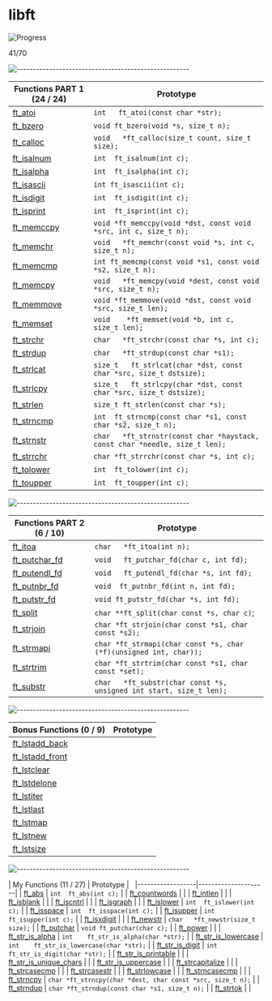 # libft

![Progress](https://progress-bar.dev/54/?scale=100&width=800&color=babaca&suffix=%)

41/70


![-----------------------------------------------------](https://raw.githubusercontent.com/andreasbm/readme/master/assets/lines/rainbow.png)


| Functions PART 1 (24 / 24)   | Prototype        |
|------------------|---------------------|
| [ft_atoi](src/ft_atoi.c) | `int	ft_atoi(const char *str);` |
|  [ft_bzero](src/ft_bzero.c)   | `void	ft_bzero(void *s, size_t n);` |
|   [ft_calloc](src/ft_calloc.c)  | `void	*ft_calloc(size_t count, size_t size);` |
|   [ft_isalnum](src/ft_isalnum.c)  | `int	ft_isalnum(int c);` |
|   [ft_isalpha](src/ft_isalpha.c)  | `int	ft_isalpha(int c);` |
|  [ft_isascii](src/ft_isascii.c)    | `int	ft_isascii(int c);` |
|    [ft_isdigit](src/ft_isdigit.c) | `int	ft_isdigit(int c);` |
|  [ft_isprint](src/ft_isprint.c)   | `int	ft_isprint(int c);` |
|   [ft_memccpy](src/ft_memccpy.c)  | `void	*ft_memccpy(void *dst, const void *src, int c, size_t n);` |
|  [ft_memchr](src/ft_memchr.c)   | `void	*ft_memchr(const void *s, int c, size_t n);` |
|  [ft_memcmp](src/ft_memcmp.c)   | `int ft_memcmp(const void *s1, const void *s2, size_t n);` |
|   [ft_memcpy](src/ft_memcpy.c)  | `void	*ft_memcpy(void *dest, const void *src, size_t n);` |
|  [ft_memmove](src/ft_memmove.c)   | `void	*ft_memmove(void *dst, const void *src, size_t len);` |
| [ft_memset](src/ft_memset.c)    |`void	*ft_memset(void *b, int c, size_t len);` |
|   [ft_strchr](src/ft_strchr.c)  | `char	*ft_strchr(const char *s, int c);` |
|   [ft_strdup](src/ft_strdup.c)  | `char	*ft_strdup(const char *s1);` |
|   [ft_strlcat](src/ft_strlcat.c)  | `size_t	ft_strlcat(char *dst, const char *src, size_t dstsize);` |
|   [ft_strlcpy](src/ft_strlcpy.c)  | `size_t	ft_strlcpy(char *dst, const char *src, size_t dstsize);` |
|  [ft_strlen](src/ft_strlen.c)   | `size_t	ft_strlen(const char *s);` |
|   [ft_strncmp](src/ft_strncmp.c)  | `int	ft_strncmp(const char *s1, const char *s2, size_t n);` |
|   [ft_strnstr](part1/ft_strnstr.c)  | `char	*ft_strnstr(const char *haystack, const char *needle, size_t len);` |
|   [ft_strrchr](src/ft_strrchr.c)  | `char	*ft_strrchr(const char *s, int c);` |
|   [ft_tolower](src/ft_tolower.c)  | `int	ft_tolower(int c);` |
|   [ft_toupper](src/ft_toupper.c)  | `int	ft_toupper(int c);` |


![-----------------------------------------------------](https://raw.githubusercontent.com/andreasbm/readme/master/assets/lines/rainbow.png)


| Functions PART 2 (6 / 10)    | Prototype        |
|------------------|---------------------|
|   [ft_itoa](src/ft_itoa.c)  | `char	*ft_itoa(int n);` |
|    [ft_putchar_fd](src/ft_putchar_fd.c) | `void	ft_putchar_fd(char c, int fd);` |
|   [ft_putendl_fd](src/ft_putendl_fd.c)  | `void	ft_putendl_fd(char *s, int fd);` |
|   [ft_putnbr_fd](src/ft_putnbr_fd.c) | `void	ft_putnbr_fd(int n, int fd);` |
|   [ft_putstr_fd](src/ft_putstr_fd.c)  | `void	ft_putstr_fd(char *s, int fd);` |
|   [ft_split](src/ft_split.c)  | `char	**ft_split(char const *s, char c)`; |
|   [ft_strjoin](src/ft_strjoin.c)  | `char	*ft_strjoin(char const *s1, char const *s2);` |
|    [ft_strmapi](src/ft_strmapi.c) | `char	*ft_strmapi(char const *s, char (*f)(unsigned int, char));` |
|   [ft_strtrim](src/ft_strtrim.c)  | `char	*ft_strtrim(char const *s1, char const *set);` |
|   [ft_substr](src/ft_substr.c)  | `char	*ft_substr(char const *s, unsigned int start, size_t len);` |


![-----------------------------------------------------](https://raw.githubusercontent.com/andreasbm/readme/master/assets/lines/rainbow.png)


| Bonus Functions (0 / 9)    | Prototype        |
|------------------|---------------------|
|   [ft_lstadd_back](src/ft_lstadd_back.c)  |  |
|   [ft_lstadd_front](src/ft_lstadd_front.c)  |  |
|   [ft_lstclear](src/ft_lstclear.c)  |  |
|   [ft_lstdelone](src/ft_lstdelone.c)  |  |
|   [ft_lstiter](src/ft_lstiter.c)  |  |
|   [ft_lstlast](src/ft_lstlast.c)  |  |
|   [ft_lstmap](src/ft_lstmap.c)  |  |
|   [ft_lstnew](src/ft_lstnew.c)  |  |
|   [ft_lstsize](src/ft_lstsize.c)  |  |


![-----------------------------------------------------](https://raw.githubusercontent.com/andreasbm/readme/master/assets/lines/rainbow.png)


| My Functions (11 / 27)    | Prototype        |    
|------------------|---------------------|
|   [ft_abs](src/ft_abs.c)  | `int	ft_abs(int c);` |
|   [ft_countwords](src/ft_countwords.c)  |  |
|   [ft_intlen](src/ft_intlen.c)  |  |
|   [ft_isblank](src/ft_isblank.c)  |  |
|   [ft_iscntrl](src/ft_iscntrl.c)  |  |
|   [ft_isgraph](src/ft_isgraph.c)  |  |
|   [ft_islower](src/ft_islower.c)  | `int	ft_islower(int c);` |
|   [ft_isspace](src/ft_isspace.c)  | `int	ft_isspace(int c);` |
|   [ft_isupper](src/ft_isupper.c)  | `int	ft_isupper(int c);` |
|   [ft_isxdigit](src/ft_isxdigit.c)  |  |
|   [ft_newstr](src/ft_newstr.c)  | `char	*ft_newstr(size_t size);` |
|   [ft_putchar](src/ft_putchar.c)  | `void	ft_putchar(char c);` |
|   [ft_power](src/ft_power.c)  |  |
|   [ft_str_is_alpha](src/ft_str_is_alpha.c)  | `int	ft_str_is_alpha(char *str);` |
|   [ft_str_is_lowercase](src/ft_str_is_lowercase.c)  | `int	ft_str_is_lowercase(char *str);` |
|   [ft_str_is_digit](src/ft_str_is_digit.c)  | `int	ft_str_is_digit(char *str);` |
|   [ft_str_is_printable](src/ft_str_is_printable.c)  |  |
|   [ft_str_is_unique_chars](src/ft_str_is_unique_chars.c)  |  |
|   [ft_str_is_uppercase](src/ft_str_is_uppercase.c)  |  |
|   [ft_strcapitalize](src/ft_strcapitalize.c)  |  |
|   [ft_strcasecmp](src/ft_strcasecmp.c)  |  |
|   [ft_strcasestr](src/ft_strcasestr.c)  |  |
|   [ft_strlowcase](src/ft_strlowcase.c)  |  |
|   [ft_strncasecmp](src/ft_strncasecmp.c)  |  |
|   [ft_strncpy](src/ft_strncpy.c)  | `char	*ft_strncpy(char *dest, char const *src, size_t n);` |
|   [ft_strndup](src/ft_strndup.c)  | `char	*ft_strndup(const char *s1, size_t n);` |
|   [ft_strtok](src/ft_strtok.c)  |  |

